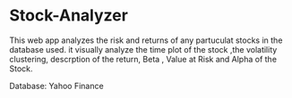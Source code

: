 # Stock-Analyzer
This web app analyzes the risk and returns of any partuculat stocks in the database used. it visually analyze the time plot of the stock ,the volatility clustering, descrption of the return, Beta , Value at Risk and Alpha of the Stock.

Database: Yahoo Finance
